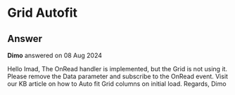 # Grid Autofit

## Answer

**Dimo** answered on 08 Aug 2024

Hello Imad, The OnRead handler is implemented, but the Grid is not using it. Please remove the Data parameter and subscribe to the OnRead event. Visit our KB article on how to Auto fit Grid columns on initial load. Regards, Dimo
